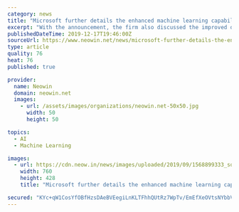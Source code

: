 ```yaml
---
category: news
title: "Microsoft further details the enhanced machine learning capabilities in SQL Server 2019"
excerpt: "With the announcement, the firm also discussed the improved data intelligence and built-in machine learning aspects being brought with this release at length. Soon after that, SQL Server Management Studio 18.4 was released with full support for SQL Server 2019. Today, Microsoft has provided further details in regards to the improved machine ..."
publishedDateTime: 2019-12-17T19:46:00Z
sourceUrl: https://www.neowin.net/news/microsoft-further-details-the-enhanced-machine-learning-capabilities-in-sql-server-2019
type: article
quality: 76
heat: 76
published: true

provider:
  name: Neowin
  domain: neowin.net
  images:
    - url: /assets/images/organizations/neowin.net-50x50.jpg
      width: 50
      height: 50

topics:
  - AI
  - Machine Learning

images:
  - url: https://cdn.neow.in/news/images/uploaded/2019/09/1568899333_sql-server-nw_story.jpg
    width: 760
    height: 428
    title: "Microsoft further details the enhanced machine learning capabilities in SQL Server 2019"

secured: "KYc+qW1CosYfOBfHzsDAeBVEegiLnKLTFhhQUtRz7WpTv/EmEfXeOVtsNYbbVVz2HPWZUS7GY6vzkiQ9R+Zg6d3NRk9tOSQTWMHppRYYfxnqcohG5eD9gmVPjBboGiR8vrALpQObEsKi1SKnDR5SYjL13xPLoAGfxygabTTZ67FZct5PEVf6mDBDILubfdp8B3HiWwuZsNTgVJcxYLIznMXF5kms1F0ySFg1/qLDj6A0qzxHPnoVgch8OtdRaaA2Ohcudk007bGO2ysfcBbjIg==;9BxUPExleWdwiSoXqFZLpg=="
---
```


